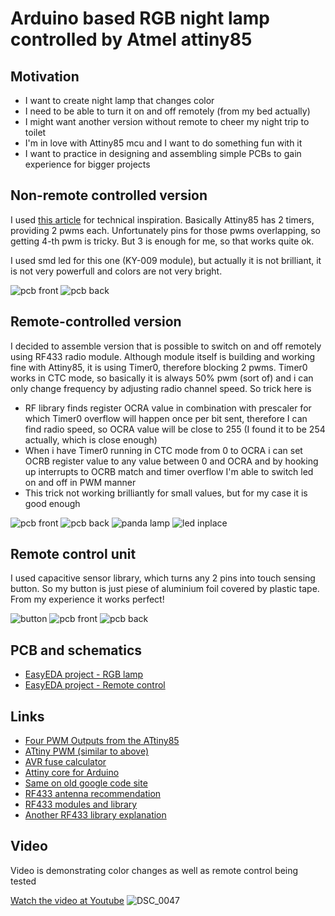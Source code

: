 # Arduino based RGB night lamp controlled by Atmel attiny85

## Motivation

* I want to create night lamp that changes color
* I need to be able to turn it on and off remotely (from my bed actually)
* I might want another version without remote to cheer my night trip to toilet
* I'm in love with Attiny85 mcu and I want to do something fun with it
* I want to practice in designing and assembling simple PCBs to gain experience for bigger projects

## Non-remote controlled version

I used [this article](http://www.technoblogy.com/show?LE0) for technical inspiration. 
Basically Attiny85 has 2 timers, providing 2 pwms each. Unfortunately pins for those pwms overlapping, so getting 4-th pwm is tricky. But 3 is enough for me, so that works quite ok.

I used smd led for this one (KY-009 module), but actually it is not brilliant, it is not very powerfull and colors are not very bright. 

![pcb front](https://raw.githubusercontent.com/anabolyc/arduino-attiny85-rgb-lamp-vs-remote/master/images/2018-03-21-14.08.59.jpg)
![pcb back](https://raw.githubusercontent.com/anabolyc/arduino-attiny85-rgb-lamp-vs-remote/master/images/2018-03-21-14.08.45.jpg)


## Remote-controlled version

I decided to assemble version that is possible to switch on and off remotely using RF433 radio module. Although module itself is building and working fine with Attiny85, it is using Timer0, therefore blocking 2 pwms. Timer0 works in CTC mode, so basically it is always 50% pwm (sort of) and i can only change frequency by adjusting radio channel speed. So trick here is
* RF library finds register OCRA value in combination with prescaler for which Timer0 overflow will happen once per bit sent, therefore I can find radio speed, so OCRA value will be close to 255 (I found it to be 254 actually, which is close enough)
* When i have Timer0 running in CTC mode from 0 to OCRA i can set OCRB register value to any value between 0 and OCRA and by hooking up interrupts to OCRB match and timer overflow I'm able to switch led on and off in PWM manner
* This trick not working brilliantly for small values, but for my case it is good enough

![pcb front](https://raw.githubusercontent.com/anabolyc/arduino-attiny85-rgb-lamp-vs-remote/master/images/2018-03-20-21.13.16.jpg)
![pcb back](https://raw.githubusercontent.com/anabolyc/arduino-attiny85-rgb-lamp-vs-remote/master/images/2018-03-20-21.13.37.jpg)
![panda lamp](https://raw.githubusercontent.com/anabolyc/arduino-attiny85-rgb-lamp-vs-remote/master/images/2018-03-20-21.35.14.jpg)
![led inplace](https://raw.githubusercontent.com/anabolyc/arduino-attiny85-rgb-lamp-vs-remote/master/images/2018-03-20-21.14.21.jpg)


## Remote control unit

I used capacitive sensor library, which turns any 2 pins into touch sensing button. So my button is just piese of aluminium foil covered by plastic tape. From my experience it works perfect!

![button](https://raw.githubusercontent.com/anabolyc/arduino-attiny85-rgb-lamp-vs-remote/master/images/2018-03-27-19.15.31.jpg)
![pcb front](https://raw.githubusercontent.com/anabolyc/arduino-attiny85-rgb-lamp-vs-remote/master/images/2018-03-26-18.45.56.jpg)
![pcb back](https://raw.githubusercontent.com/anabolyc/arduino-attiny85-rgb-lamp-vs-remote/master/images/2018-03-26-18.46.20.jpg)

## PCB and schematics

* [EasyEDA project - RGB lamp](https://easyeda.com/andrey.mal/00_rgb_lamp-959c0fd48be74b9ea60832f59a6886bc)
* [EasyEDA project - Remote control](https://easyeda.com/andrey.mal/03_panda_control_unit-81d20461bdbd45bd93433dddf72159b2)

## Links

* [Four PWM Outputs from the ATtiny85](http://www.technoblogy.com/show?LE0)
* [ATtiny PWM (similar to above)](http://matt16060936.blogspot.co.uk/2012/04/attiny-pwm.html)
* [AVR fuse calculator](http://www.engbedded.com/fusecalc)
* [Attiny core for Arduino](https://github.com/Coding-Badly/arduino-tiny)
* [Same on old google code site](https://code.google.com/archive/p/arduino-tiny/)
* [RF433 antenna recommendation](http://www.instructables.com/id/433-MHz-Coil-loaded-antenna/)
* [RF433 modules and library](http://www.instructables.com/id/RF-315433-MHz-Transmitter-receiver-Module-and-Ardu/)
* [Another RF433 library explanation](http://cosa-arduino.blogspot.de/2013/03/news-virtual-wire-interface.html)

## Video

Video is demonstrating color changes as well as remote control being tested

[Watch the video at Youtube](https://youtu.be/MXWmvgHrwHE)
![DSC_0047](https://raw.githubusercontent.com/anabolyc/arduino-attiny85-rgb-lamp-vs-remote/master/images/DSC_0047.jpg)
